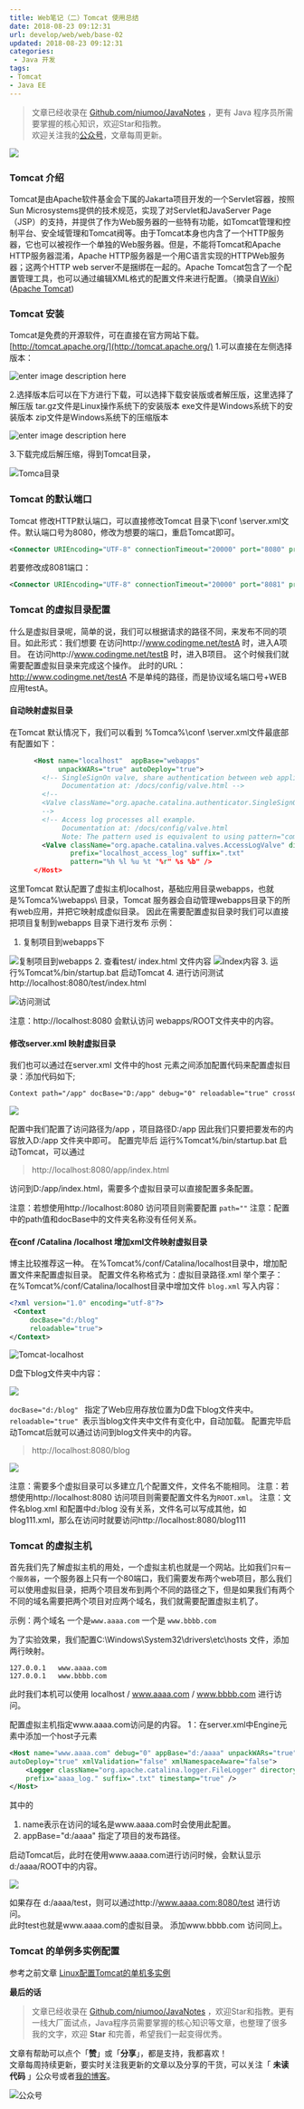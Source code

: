 ```yaml
---
title: Web笔记（二）Tomcat 使用总结
date: 2018-08-23 09:12:31
url: develop/web/web/base-02
updated: 2018-08-23 09:12:31
categories:
 - Java 开发
tags:
- Tomcat
- Java EE
---
```


> 文章已经收录在 [Github.com/niumoo/JavaNotes](https://github.com/niumoo/JavaNotes) ，更有 Java 程序员所需要掌握的核心知识，欢迎Star和指教。  
> 欢迎关注我的[公众号](https://github.com/niumoo/JavaNotes#%E5%85%AC%E4%BC%97%E5%8F%B7)，文章每周更新。

![](https://cdn.jsdelivr.net/gh/niumoo/cdn-assets/2019/84e22fa4d78bc3eb8ed5109a0beb21f8.jpg)
###  Tomcat 介绍
Tomcat是由Apache软件基金会下属的Jakarta项目开发的一个Servlet容器，按照Sun Microsystems提供的技术规范，实现了对Servlet和JavaServer Page（JSP）的支持，并提供了作为Web服务器的一些特有功能，如Tomcat管理和控制平台、安全域管理和Tomcat阀等。由于Tomcat本身也内含了一个HTTP服务器，它也可以被视作一个单独的Web服务器。但是，不能将Tomcat和Apache HTTP服务器混淆，Apache HTTP服务器是一个用C语言实现的HTTPWeb服务器；这两个HTTP web server不是捆绑在一起的。Apache Tomcat包含了一个配置管理工具，也可以通过编辑XML格式的配置文件来进行配置。（摘录自[Wiki](https://zh.wikipedia.org/wiki/Apache_Tomcat)）([Apache Tomcat](http://tomcat.apache.org/))
<!-- more -->

### Tomcat 安装
Tomcat是免费的开源软件，可在直接在官方网站下载。
[http://tomcat.apache.org/](http://tomcat.apache.org/)
1.可以直接在左侧选择版本：

![enter image description here](https://cdn.jsdelivr.net/gh/niumoo/cdn-assets/2019/ae2daaf8a3849968ec40589cdcc54f4b.jpg)

2.选择版本后可以在下方进行下载，可以选择下载安装版或者解压版，这里选择了解压版
tar.gz文件是Linux操作系统下的安装版本
exe文件是Windows系统下的安装版本
zip文件是Windows系统下的压缩版本

![enter image description here](https://cdn.jsdelivr.net/gh/niumoo/cdn-assets/2019/5479a7ba9d098838d3e0fee1d2f05877.jpg)

3.下载完成后解压缩，得到Tomcat目录，

![Tomca目录](https://cdn.jsdelivr.net/gh/niumoo/cdn-assets/2019/869cfe4d5dc8a32e1e1b7f7723587a53.jpg)

### Tomcat 的默认端口

Tomcat 修改HTTP默认端口，可以直接修改Tomcat 目录下\conf \server.xml文件。默认端口号为8080，修改为想要的端口，重启Tomcat即可。
```xml
<Connector URIEncoding="UTF-8" connectionTimeout="20000" port="8080" protocol="HTTP/1.1" redirectPort="8443"/>
```
若要修改成8081端口：
```xml
<Connector URIEncoding="UTF-8" connectionTimeout="20000" port="8081" protocol="HTTP/1.1" redirectPort="8443"/>
```
### Tomcat 的虚拟目录配置
什么是虚拟目录呢，简单的说，我们可以根据请求的路径不同，来发布不同的项目。如此形式：我们想要
在访问http://www.codingme.net/testA  时，进入A项目。
在访问http://www.codingme.net/testB  时，进入B项目。
这个时候我们就需要配置虚拟目录来完成这个操作。
此时的URL：http://www.codingme.net/testA  不是单纯的路径，而是协议域名端口号+WEB应用testA。
#### 自动映射虚拟目录
在Tomcat 默认情况下，我们可以看到 %Tomca%\conf \server.xml文件最底部有配置如下：

```xml
      <Host name="localhost"  appBase="webapps"
            unpackWARs="true" autoDeploy="true">
        <!-- SingleSignOn valve, share authentication between web applications
             Documentation at: /docs/config/valve.html -->
        <!--
        <Valve className="org.apache.catalina.authenticator.SingleSignOn" />
        -->
        <!-- Access log processes all example.
             Documentation at: /docs/config/valve.html
             Note: The pattern used is equivalent to using pattern="common" -->
        <Valve className="org.apache.catalina.valves.AccessLogValve" directory="logs"
               prefix="localhost_access_log" suffix=".txt"
               pattern="%h %l %u %t "%r" %s %b" />
      </Host>
```
这里Tomcat 默认配置了虚拟主机localhost，基础应用目录webapps，也就是%Tomca%\webapps\ 目录，Tomcat 服务器会自动管理webapps目录下的所有web应用，并把它映射成虚似目录。
因此在需要配置虚拟目录时我们可以直接把项目复制到webapps 目录下进行发布
示例：
1. 复制项目到webapps下

![复制项目到webapps](https://cdn.jsdelivr.net/gh/niumoo/cdn-assets/2019/73a4fd3da0339281189dd33b0b417eba.jpg)
2. 查看test/ index.html 文件内容
    ![Index内容](https://cdn.jsdelivr.net/gh/niumoo/cdn-assets/2019/f9501721ef675ded41268e0080ef05bc.jpg)
3. 运行%Tomcat%/bin/startup.bat 启动Tomcat
4. 进行访问测试http://localhost:8080/test/index.html

![访问测试](https://cdn.jsdelivr.net/gh/niumoo/cdn-assets/2019/b6b0c70169fe8297bec33d9f51980a72.jpg)

注意：http://localhost:8080 会默认访问 webapps/ROOT文件夹中的内容。

#### 修改server.xml 映射虚拟目录

我们也可以通过在server.xml 文件中的host 元素之间添加配置代码来配置虚拟目录：添加代码如下;

```xml
Context path="/app" docBase="D:/app" debug="0" reloadable="true" crossContext="true"/>
```

![](https://cdn.jsdelivr.net/gh/niumoo/cdn-assets/2019/6a0ecaf86e878e286eb489d0b5b673d2.jpg)

配置中我们配置了访问路径为/app  ，项目路径D:/app 因此我们只要把要发布的内容放入D:/app 文件夹中即可。
 配置完毕后 运行%Tomcat%/bin/startup.bat 启动Tomcat，可以通过
> http://localhost:8080/app/index.html

访问到D:/app/index.html，需要多个虚拟目录可以直接配置多条配置。

注意：若想使用http://localhost:8080 访问项目则需要配置 `path=""`
注意：配置中的path值和docBase中的文件夹名称没有任何关系。

#### 在conf /Catalina /localhost 增加xml文件映射虚拟目录

博主比较推荐这一种。
在%Tomcat%/conf/Catalina/localhost目录中，增加配置文件来配置虚拟目录。
配置文件名称格式为：虚拟目录路径.xml
举个栗子：
在%Tomcat%/conf/Catalina/localhost目录中增加文件  `blog.xml`
写入内容：

```xml
<?xml version="1.0" encoding="utf-8"?>
 <Context
	 docBase="d:/blog"
	 reloadable="true">
</Context>
```
![Tomcat-localhost](https://cdn.jsdelivr.net/gh/niumoo/cdn-assets/2019/1a56a5580ae151d1b7201e11fd04bed8.jpg)

D盘下blog文件夹中内容：

![](https://cdn.jsdelivr.net/gh/niumoo/cdn-assets/2019/ab3ac58378336d818a7386d18e887eab.jpg)

`docBase="d:/blog" ` 指定了Web应用存放位置为D盘下blog文件夹中。
`reloadable="true" `表示当blog文件夹中文件有变化中，自动加载。
配置完毕启动Tomcat后就可以通过访问到blog文件夹中的内容。

> http://localhost:8080/blog

![](https://cdn.jsdelivr.net/gh/niumoo/cdn-assets/2019/5ca799c38a020dbd5ae476420537d3bc.jpg)

注意：需要多个虚拟目录可以多建立几个配置文件，文件名不能相同。
注意：若想使用http://localhost:8080 访问项目则需要配置文件名为`ROOT.xml`。
注意：文件名blog.xml 和配置中d:/blog 没有关系，文件名可以写成其他，如blog111.xml，那么在访问时就要访问http://localhost:8080/blog111

### Tomcat 的虚拟主机

首先我们先了解虚拟主机的用处，一个虚拟主机也就是一个网站。比如我们`只有一个服务器`，一个服务器上只有一个80端口，我们需要发布两个web项目，那么我们可以使用虚拟目录，把两个项目发布到两个不同的路径之下，但是如果我们有两个不同的域名需要把两个项目对应两个域名，我们就需要配置虚拟主机了。

示例：两个域名
一个是`www.aaaa.com`
一个是 `www.bbbb.com`

为了实验效果，我们配置C:\Windows\System32\drivers\etc\hosts 文件，添加两行映射。
```
127.0.0.1	www.aaaa.com
127.0.0.1	www.bbbb.com
```
此时我们本机可以使用 localhost / www.aaaa.com / www.bbbb.com 进行访问。

配置虚拟主机指定www.aaaa.com访问是的内容。
1：在server.xml中Engine元素中添加一个host子元素
```xml
<Host name="www.aaaa.com" debug="0" appBase="d:/aaaa" unpackWARs="true"
autoDeploy="true" xmlValidation="false" xmlNamespaceAware="false">
	<Logger className="org.apache.catalina.logger.FileLogger" directory="logs"
	prefix="aaaa_log." suffix=".txt" timestamp="true" />
</Host>
```
其中的
1. name表示在访问的域名是www.aaaa.com时会使用此配置。
1. appBase="d:/aaaa"  指定了项目的发布路径。

启动Tomcat后，此时在使用www.aaaa.com进行访问时候，会默认显示d:/aaaa/ROOT中的内容。

![](https://cdn.jsdelivr.net/gh/niumoo/cdn-assets/2019/c437877b962ffd9aac1f3beb2b9c074c.gif)

如果存在 d:/aaaa/test，则可以通过http://www.aaaa.com:8080/test  进行访问。  
此时test也就是www.aaaa.com的虚拟目录。
添加www.bbbb.com 访问同上。

### Tomcat 的单例多实例配置
参考之前文章
[Linux配置Tomcat的单机多实例](https://www.wdbyte.com/2018/08/develop/install-tomcat-many-instance/)

**最后的话**

>文章已经收录在 [Github.com/niumoo/JavaNotes](https://github.com/niumoo/JavaNotes) ，欢迎Star和指教。更有一线大厂面试点，Java程序员需要掌握的核心知识等文章，也整理了很多我的文字，欢迎 **Star** 和完善，希望我们一起变得优秀。

文章有帮助可以点个「**赞**」或「**分享**」，都是支持，我都喜欢！  
文章每周持续更新，要实时关注我更新的文章以及分享的干货，可以关注「 **未读代码** 」公众号或者[我的博客](https://www.wdbyte.com/)。

![公众号](https://cdn.jsdelivr.net/gh/niumoo/cdn-assets@439f6a5f6bd130e2aec56f3527656d6edb487b91/webinfo/weixin-public.jpg)